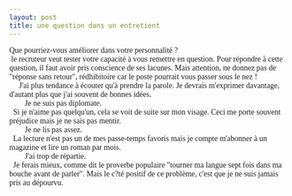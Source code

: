 ```yaml
---
layout: post
title: une question dans un entretient
---
```


<p><font face="宋体, MS Song">Que pourriez-vous améliorer dans votre personnalité ?   <br /> le recruteur veut tester votre capacité à vous remettre en question. Pour répondre à cette question, il faut avoir pris conscience de ses lacunes. Mais attention, ne donnez pas de &quot;réponse sans retour&quot;, rédhibitoire car le poste pourrait vous passer sous le nez !<br />     J&#39;ai plus tendance à écouter qu&#39;à prendre la parole. Je devrais m&#39;exprimer davantage, d&#39;autant plus que j&#39;ai souvent de bonnes idées.<br />        Je ne suis pas diplomate.   <br />  Si je n&#39;aime pas quelqu&#39;un, cela se voit de suite sur mon visage. Ceci me porte souvent préjudice mais je ne sais pas mentir.<br />        Je ne lis pas assez.   <br />  La lecture n&#39;est pas un de mes passe-temps favoris mais je compte m&#39;abonner à un magazine et lire un roman par mois.<br />        J&#39;ai trop de répartie.   <br />  Je ferais mieux, comme dit le proverbe populaire &quot;tourner ma langue sept fois dans ma bouche avant de parler&quot;. Mais le c?té positif de ce problème, c&#39;est que je ne suis jamais pris au dépourvu.</font></p>
